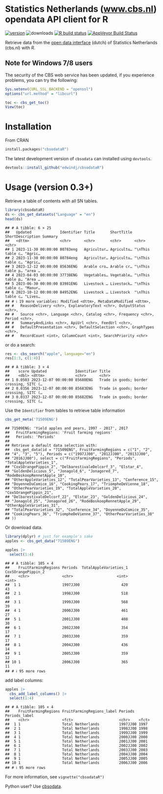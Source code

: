 
# Statistics Netherlands (www.cbs.nl) opendata API client for R

[![version](http://www.r-pkg.org/badges/version/cbsodataR)](https://CRAN.R-project.org/package=cbsodataR)
![downloads](http://cranlogs.r-pkg.org/badges/cbsodataR) [![R build
status](https://github.com/edwindj/cbsodataR/workflows/R-CMD-check/badge.svg)](https://github.com/edwindj/cbsodataR/actions)
[![AppVeyor Build
Status](https://ci.appveyor.com/api/projects/status/github/edwindj/cbsodatar?branch=master)](https://ci.appveyor.com/project/edwindj/cbsodatar)

Retrieve data from the [open data
interface](http://www.cbs.nl/nl-NL/menu/cijfers/statline/open-data/default.htm)
(dutch) of Statistics Netherlands (cbs.nl) with *R*.

## Note for Windows 7/8 users

The security of the CBS web service has been updated, if you experience
problems, you can try the following:

``` r
Sys.setenv(CURL_SSL_BACKEND = "openssl")
options("url.method" = "libcurl")

toc <- cbs_get_toc()
View(toc)
```

# Installation

From CRAN

``` s
install.packages("cbsodataR")
```

The latest development version of `cbsodata` can installed using
`devtools`.

``` r
devtools::install_github("edwindj/cbsodataR")
```

# Usage (version 0.3+)

Retrieve a table of contents with all SN tables.

``` r
library(cbsodataR)
ds <- cbs_get_datasets("Language" = "en")
head(ds)
```

    ## # A tibble: 6 × 25
    ##   Updated             Identifier Title       ShortTitle ShortDescription Summary
    ##   <dttm>              <chr>      <chr>       <chr>      <chr>            <chr>  
    ## 1 2023-11-30 00:00:00 80783eng   Agricultur… Agricultu… "\nThis table c… "Agric…
    ## 2 2023-11-30 00:00:00 80784eng   Agricultur… Agricultu… "\nThis table c… "Agric…
    ## 3 2023-12-12 00:00:00 85636ENG   Arable cro… Arable cr… "\nThis table p… "area …
    ## 4 2023-04-03 00:00:00 37738ENG   Vegetables… Vegetable… "\nThis table p… "Area …
    ## 5 2023-06-30 00:00:00 83981ENG   Livestock … Livestock… "\nThis table c… "Manur…
    ## 6 2023-10-12 00:00:00 84952ENG   Livestock … Livestock  "\nThis table c… "Lives…
    ## # ℹ 19 more variables: Modified <dttm>, MetaDataModified <dttm>,
    ## #   ReasonDelivery <chr>, ExplanatoryText <chr>, OutputStatus <chr>,
    ## #   Source <chr>, Language <chr>, Catalog <chr>, Frequency <chr>, Period <chr>,
    ## #   SummaryAndLinks <chr>, ApiUrl <chr>, FeedUrl <chr>,
    ## #   DefaultPresentation <chr>, DefaultSelection <chr>, GraphTypes <chr>,
    ## #   RecordCount <int>, ColumnCount <int>, SearchPriority <chr>

or do a search:

``` r
res <- cbs_search("apple", language="en")
res[1:3, c(1:4)]
```

    ## # A tibble: 3 × 4
    ##    score Updated             Identifier Title                                   
    ##    <dbl> <dttm>              <chr>      <chr>                                   
    ## 1 0.0503 2023-12-07 00:00:00 85680ENG   Trade in goods; border crossing, SITC (…
    ## 2 0.0356 2023-12-07 00:00:00 85683ENG   Trade in goods; border crossing, SITC (…
    ## 3 0.0337 2023-12-07 00:00:00 85682ENG   Trade in goods; border crossing, SITC (…

Use the `Identifier` from tables to retrieve table information

``` r
cbs_get_meta('71509ENG')
```

    ## 71509ENG: 'Yield apples and pears, 1997 - 2017', 2017
    ##   FruitFarmingRegions: 'Fruit farming regions'
    ##   Periods: 'Periods' 
    ## 
    ## Retrieve a default data selection with:
    ##  cbs_get_data(id = "71509ENG", FruitFarmingRegions = c("1", "2", 
    ## "4", "3", "5"), Periods = c("1997JJ00", "2012JJ00", "2013JJ00", 
    ## "2016JJ00"), select = c("FruitFarmingRegions", "Periods", "TotalAppleVarieties_1", 
    ## "CoxSOrangePippin_2", "DelbarestivaleDelcorf_3", "Elstar_4", 
    ## "GoldenDelicious_5", "Jonagold_6", "Jonagored_7", "RodeBoskoopRennetApple_10", 
    ## "OtherAppleVarieties_12", "TotalPearVarieties_13", "Conference_15", 
    ## "DoyenneDuComice_16", "CookingPears_17", "TriompheDeVienne_18", 
    ## "OtherPearVarieties_19", "TotalAppleVarieties_20", "CoxSOrangePippin_21", 
    ## "DelbarestivaleDelcorf_22", "Elstar_23", "GoldenDelicious_24", 
    ## "Jonagold_25", "Jonagored_26", "RodeBoskoopRennetApple_29", "OtherAppleVarieties_31", 
    ## "TotalPearVarieties_32", "Conference_34", "DoyenneDuComice_35", 
    ## "CookingPears_36", "TriompheDeVienne_37", "OtherPearVarieties_38"
    ## ))

Or download data.

``` r
library(dplyr) # just for example's sake
apples <- cbs_get_data("71509ENG") 

apples |> 
  select(1:4)
```

    ## # A tibble: 105 × 4
    ##    FruitFarmingRegions Periods  TotalAppleVarieties_1 CoxSOrangePippin_2
    ##    <chr>               <chr>                    <int>              <int>
    ##  1 1                   1997JJ00                   420                 43
    ##  2 1                   1998JJ00                   518                 40
    ##  3 1                   1999JJ00                   568                 39
    ##  4 1                   2000JJ00                   461                 27
    ##  5 1                   2001JJ00                   408                 30
    ##  6 1                   2002JJ00                   354                 17
    ##  7 1                   2003JJ00                   359                 17
    ##  8 1                   2004JJ00                   436                 14
    ##  9 1                   2005JJ00                   359                 12
    ## 10 1                   2006JJ00                   365                 11
    ## # ℹ 95 more rows

add label columns:

``` r
apples |> 
  cbs_add_label_columns() |> 
  select(1:4)
```

    ## # A tibble: 105 × 4
    ##    FruitFarmingRegions FruitFarmingRegions_label Periods  Periods_label
    ##    <chr>               <fct>                     <chr>    <fct>        
    ##  1 1                   Total Netherlands         1997JJ00 1997         
    ##  2 1                   Total Netherlands         1998JJ00 1998         
    ##  3 1                   Total Netherlands         1999JJ00 1999         
    ##  4 1                   Total Netherlands         2000JJ00 2000         
    ##  5 1                   Total Netherlands         2001JJ00 2001         
    ##  6 1                   Total Netherlands         2002JJ00 2002         
    ##  7 1                   Total Netherlands         2003JJ00 2003         
    ##  8 1                   Total Netherlands         2004JJ00 2004         
    ##  9 1                   Total Netherlands         2005JJ00 2005         
    ## 10 1                   Total Netherlands         2006JJ00 2006         
    ## # ℹ 95 more rows

For more information, see `vignette("cbsodataR")`

Python user? Use [cbsodata](https://github.com/J535D165/cbsodata).
